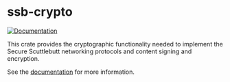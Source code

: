 # ssb-crypto

[![Documentation](https://docs.rs/ssb-crypto/badge.svg)](https://docs.rs/ssb-crypto)

This crate provides the cryptographic functionality needed to implement
the Secure Scuttlebutt networking protocols and content signing and encryption.

See the [documentation](https://docs.rs/ssb-crypto) for more information.
